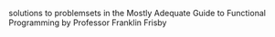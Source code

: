 solutions to problemsets in the Mostly Adequate Guide to Functional Programming by Professor Franklin Frisby

